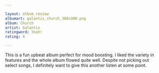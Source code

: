 ```yaml
---

layout: album_review
albumart: galantis_church_300x300.png
album: Church
artist: Galantis
ratingword: Yeah!
rating: 4

---
```


This is a fun upbeat album perfect for mood boosting. I liked the variety in features and the whole album flowed quite well. Despite not picking out select songs, I definitely want to give this another listen at some point.